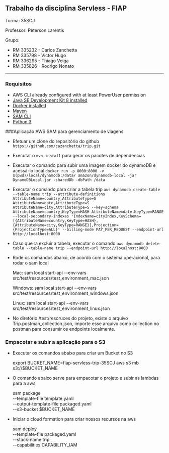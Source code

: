 ## Trabalho da disciplina Servless - FIAP
Turma: 35SCJ


Professor: Peterson Larentis

Grupo:

* RM 335232 - Carlos Zanchetta
* RM 335798 - Victor Hugo
* RM 336295 - Thiago Veiga
* RM 335826 - Rodrigo Nonato

-----------------------------------------------------------------------------------------------------------

### Requisitos

* AWS CLI already configured with at least PowerUser permission
* [Java SE Development Kit 8 installed](http://www.oracle.com/technetwork/java/javase/downloads/jdk8-downloads-2133151.html)
* [Docker installed](https://www.docker.com/community-edition)
* [Maven](https://maven.apache.org/install.html)
* [SAM CLI](https://github.com/awslabs/aws-sam-cli)
* [Python 3](https://docs.python.org/3/)


###Aplicação AWS SAM para gerenciamento de viagens


- Efetuar um clone do repositório do github `https://github.com/cazanchetta/trip.git`


- Executar o `mvn install` para gerar os pacotes de dependencias


- Executar o comando para subir uma imagem docker do dynamoDB e acessá-lo local `docker run -p 8000:8000 -v $(pwd)/local/dynamodb:/data/ amazon/dynamodb-local -jar DynamoDBLocal.jar -sharedDb -dbPath /data`


- Executar o comando para criar a tabela trip `aws dynamodb create-table --table-name trip --attribute-definitions AttributeName=country,AttributeType=S AttributeName=date,AttributeType=S AttributeName=city,AttributeType=S --key-schema AttributeName=country,KeyType=HASH AttributeName=date,KeyType=RANGE --local-secondary-indexes 'IndexName=cityIndex,KeySchema=[{AttributeName=country,KeyType=HASH},{AttributeName=city,KeyType=RANGE}],Projection={ProjectionType=ALL}' --billing-mode PAY_PER_REQUEST --endpoint-url http://localhost:8000`


- Caso queira excluir a tabela, executar o comando `aws dynamodb delete-table --table-name trip --endpoint-url http://localhost:8000`


- Rode os comandos abaixo, de acordo com o sistema operacional, para rodar o sam local

	Mac: sam local start-api --env-vars src/test/resources/test_environment_mac.json

	Windows: sam local start-api --env-vars src/test/resources/test_environment_windows.json

	Linux: sam local start-api --env-vars src/test/resources/test_environment_linux.json


- No diretório /test/resoruces do projeto, existe o arquivo Trip.postman_collection.json, importe esse arquivo como collection no postman para consumir os endpoints localmente.


### Empacotar e subir a aplicação para o S3

- Executar os comandos abaixo para criar um Bucket no S3

	export BUCKET_NAME=fiap-servless-trip-35SCJ
	aws s3 mb s3://$BUCKET_NAME

- O comando abaixo serve para empacotar o projeto e subir as lambdas para a aws
	
	sam package \
    --template-file template.yaml \
    --output-template-file packaged.yaml \
    --s3-bucket $BUCKET_NAME

- Iniciar o cloud formation para criar nossos recursos na aws

	sam deploy \
    --template-file packaged.yaml \
    --stack-name trip \
    --capabilities CAPABILITY_IAM


